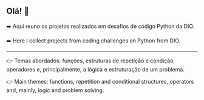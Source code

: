 ## Olá! 👋 
➡️ Aqui reuno os projetos realizados em desafios de código Python da DIO.

➡️ Here I collect projects from coding challenges on Python from DIO. 

-----------------------------------------------------------------------------------------------------------------------------------------

👉 Temas abordados: funções, estruturas de repetição e condição, operadores e, principalmente, a lógica e estruturação de um problema.

👉 Main themes: functions, repetition and conditional structures, operators and, mainly, logic and problem solving.

